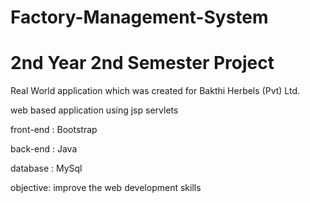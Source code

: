 # Factory-Management-System
# 2nd Year 2nd Semester Project

Real World application which was created for Bakthi Herbels (Pvt) Ltd.

web based application using jsp servlets

front-end : Bootstrap

back-end : Java

database : MySql

objective: improve the web development skills

